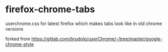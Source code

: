 # firefox-chrome-tabs
userchrome.css for latest firefox which makes tabs look like in old chrome versions

forked from https://gitlab.com/brudolp/userChrome/-/tree/master/google-chrome-style
